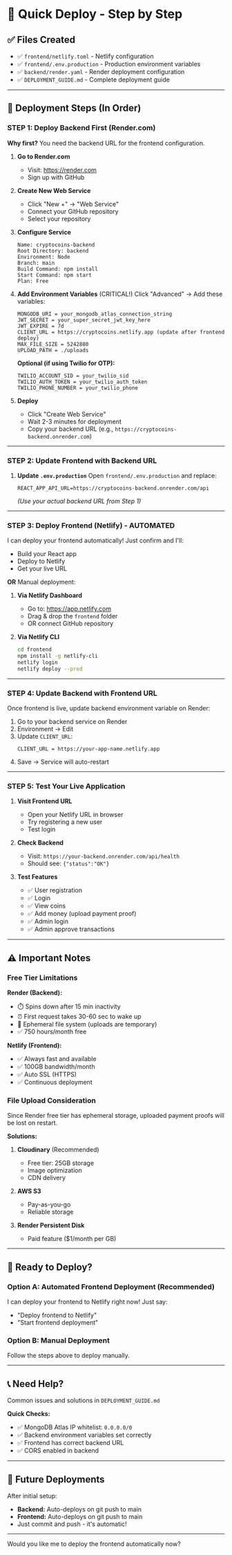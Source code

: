 # 🚀 Quick Deploy - Step by Step

## ✅ Files Created
- ✅ `frontend/netlify.toml` - Netlify configuration
- ✅ `frontend/.env.production` - Production environment variables
- ✅ `backend/render.yaml` - Render deployment configuration
- ✅ `DEPLOYMENT_GUIDE.md` - Complete deployment guide

---

## 🎯 Deployment Steps (In Order)

### STEP 1: Deploy Backend First (Render.com)

**Why first?** You need the backend URL for the frontend configuration.

1. **Go to Render.com**
   - Visit: https://render.com
   - Sign up with GitHub

2. **Create New Web Service**
   - Click "New +" → "Web Service"
   - Connect your GitHub repository
   - Select your repository

3. **Configure Service**
   ```
   Name: cryptocoins-backend
   Root Directory: backend
   Environment: Node
   Branch: main
   Build Command: npm install
   Start Command: npm start
   Plan: Free
   ```

4. **Add Environment Variables** (CRITICAL!)
   Click "Advanced" → Add these variables:
   ```
   MONGODB_URI = your_mongodb_atlas_connection_string
   JWT_SECRET = your_super_secret_jwt_key_here
   JWT_EXPIRE = 7d
   CLIENT_URL = https://cryptocoins.netlify.app (update after frontend deploy)
   MAX_FILE_SIZE = 5242880
   UPLOAD_PATH = ./uploads
   ```

   **Optional (if using Twilio for OTP):**
   ```
   TWILIO_ACCOUNT_SID = your_twilio_sid
   TWILIO_AUTH_TOKEN = your_twilio_auth_token
   TWILIO_PHONE_NUMBER = your_twilio_phone
   ```

5. **Deploy**
   - Click "Create Web Service"
   - Wait 2-3 minutes for deployment
   - Copy your backend URL (e.g., `https://cryptocoins-backend.onrender.com`)

---

### STEP 2: Update Frontend with Backend URL

1. **Update `.env.production`**
   Open `frontend/.env.production` and replace:
   ```env
   REACT_APP_API_URL=https://cryptocoins-backend.onrender.com/api
   ```
   *(Use your actual backend URL from Step 1)*

---

### STEP 3: Deploy Frontend (Netlify) - AUTOMATED

I can deploy your frontend automatically! Just confirm and I'll:
- Build your React app
- Deploy to Netlify
- Get your live URL

**OR** Manual deployment:

1. **Via Netlify Dashboard**
   - Go to: https://app.netlify.com
   - Drag & drop the `frontend` folder
   - OR connect GitHub repository

2. **Via Netlify CLI**
   ```bash
   cd frontend
   npm install -g netlify-cli
   netlify login
   netlify deploy --prod
   ```

---

### STEP 4: Update Backend with Frontend URL

Once frontend is live, update backend environment variable on Render:

1. Go to your backend service on Render
2. Environment → Edit
3. Update `CLIENT_URL`:
   ```
   CLIENT_URL = https://your-app-name.netlify.app
   ```
4. Save → Service will auto-restart

---

### STEP 5: Test Your Live Application

1. **Visit Frontend URL**
   - Open your Netlify URL in browser
   - Try registering a new user
   - Test login

2. **Check Backend**
   - Visit: `https://your-backend.onrender.com/api/health`
   - Should see: `{"status":"OK"}`

3. **Test Features**
   - ✅ User registration
   - ✅ Login
   - ✅ View coins
   - ✅ Add money (upload payment proof)
   - ✅ Admin login
   - ✅ Admin approve transactions

---

## ⚠️ Important Notes

### Free Tier Limitations

**Render (Backend):**
- ⏱️ Spins down after 15 min inactivity
- ⏰ First request takes 30-60 sec to wake up
- 💾 Ephemeral file system (uploads are temporary)
- ✅ 750 hours/month free

**Netlify (Frontend):**
- ✅ Always fast and available
- ✅ 100GB bandwidth/month
- ✅ Auto SSL (HTTPS)
- ✅ Continuous deployment

### File Upload Consideration

Since Render free tier has ephemeral storage, uploaded payment proofs will be lost on restart. 

**Solutions:**
1. **Cloudinary** (Recommended)
   - Free tier: 25GB storage
   - Image optimization
   - CDN delivery

2. **AWS S3**
   - Pay-as-you-go
   - Reliable storage

3. **Render Persistent Disk**
   - Paid feature ($1/month per GB)

---

## 🎉 Ready to Deploy?

### Option A: Automated Frontend Deployment (Recommended)
I can deploy your frontend to Netlify right now! Just say:
- "Deploy frontend to Netlify"
- "Start frontend deployment"

### Option B: Manual Deployment
Follow the steps above to deploy manually.

---

## 📞 Need Help?

Common issues and solutions in `DEPLOYMENT_GUIDE.md`

**Quick Checks:**
- ✅ MongoDB Atlas IP whitelist: `0.0.0.0/0`
- ✅ Backend environment variables set correctly
- ✅ Frontend has correct backend URL
- ✅ CORS enabled in backend

---

## 🔄 Future Deployments

After initial setup:
- **Backend:** Auto-deploys on git push to main
- **Frontend:** Auto-deploys on git push to main
- Just commit and push - it's automatic!

---

Would you like me to deploy the frontend automatically now?
